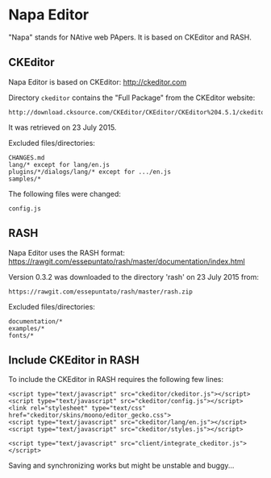 Napa Editor
===========

"Napa" stands for NAtive web PApers. It is based on CKEditor and RASH.


CKEditor
--------

Napa Editor is based on CKEditor: http://ckeditor.com

Directory `ckeditor` contains the "Full Package" from the CKEditor website:

    http://download.cksource.com/CKEditor/CKEditor/CKEditor%204.5.1/ckeditor_4.5.1_full.zip

It was retrieved on 23 July 2015.

Excluded files/directories:

    CHANGES.md
    lang/* except for lang/en.js
    plugins/*/dialogs/lang/* except for .../en.js
    samples/*

The following files were changed:

    config.js


RASH
----

Napa Editor uses the RASH format:
https://rawgit.com/essepuntato/rash/master/documentation/index.html

Version 0.3.2 was downloaded to the directory 'rash' on 23 July 2015 from:

    https://rawgit.com/essepuntato/rash/master/rash.zip

Excluded files/directories:

    documentation/*
    examples/*
    fonts/*


Include CKEditor in RASH
------------------------

To include the CKEditor in RASH requires the following few lines:

    <script type="text/javascript" src="ckeditor/ckeditor.js"></script>
    <script type="text/javascript" src="ckeditor/config.js"></script>
    <link rel="stylesheet" type="text/css" href="ckeditor/skins/moono/editor_gecko.css">
    <script type="text/javascript" src="ckeditor/lang/en.js"></script>
    <script type="text/javascript" src="ckeditor/styles.js"></script>
    
    <script type="text/javascript" src="client/integrate_ckeditor.js"></script>

Saving and synchronizing works but might be unstable and buggy...

